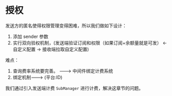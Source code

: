 # 授权

发送方的匿名使得权限管理变得困难，所以我们做如下设计：

1. 添加 sender 参数
2. 实行双向验权机制，(发送端验证订阅和权限（如果订阅+余额量就是可发） <- 自定义配置 -> 接收端拉取自定义配置)

难点：

1. 查询费率系统要完善。 ---> 中间件绑定计费系统
2. 绑定机制---> (平台:ID)

我们通过引入发送端计费 `SubManager` 进行计费，解决这章节的问题。

